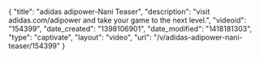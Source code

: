 {
    "title": "adidas adipower-Nani Teaser",
    "description": "visit adidas.com\/adipower and take your game to the next level.",
    "videoid": "154399",
    "date_created": "1398106901",
    "date_modified": "1418181303",
    "type": "captivate",
    "layout": "video",
    "url": "\/v\/adidas-adipower-nani-teaser\/154399"
}